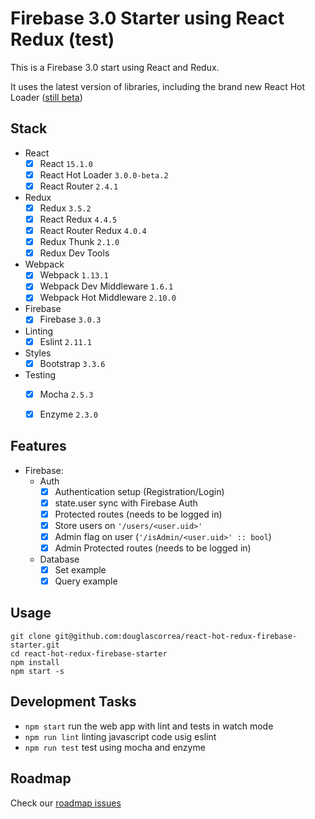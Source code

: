 Firebase 3.0 Starter using React Redux (test)
=====================

This is a Firebase 3.0 start using React and Redux.

It uses the latest version of libraries, including the brand new React Hot Loader ([still beta](https://github.com/gaearon/react-hot-loader/pull/240))

## Stack

- React
  - [X] React `15.1.0`
  - [X] React Hot Loader `3.0.0-beta.2`
  - [X] React Router `2.4.1`
- Redux
  - [X] Redux `3.5.2`
  - [X] React Redux `4.4.5`
  - [X] React Router Redux `4.0.4`
  - [X] Redux Thunk `2.1.0`
  - [X] Redux Dev Tools
- Webpack    
  - [X] Webpack `1.13.1`
  - [X] Webpack Dev Middleware `1.6.1`
  - [X] Webpack Hot Middleware `2.10.0`
- Firebase
  - [X] Firebase `3.0.3`
- Linting
  - [X] Eslint `2.11.1`
- Styles
  - [X] Bootstrap `3.3.6`
- Testing
  - [X] Mocha `2.5.3`
  - [X] Enzyme `2.3.0`


## Features

- Firebase:
  - Auth
    - [X] Authentication setup (Registration/Login) 
    - [X] state.user sync with Firebase Auth
    - [X] Protected routes (needs to be logged in)    
    - [X] Store users on `'/users/<user.uid>'`
    - [X] Admin flag on user (`'/isAdmin/<user.uid>' :: bool`)
    - [X] Admin Protected routes (needs to be logged in)
  - Database
    - [X] Set example
    - [X] Query example 

## Usage

```
git clone git@github.com:douglascorrea/react-hot-redux-firebase-starter.git
cd react-hot-redux-firebase-starter
npm install
npm start -s
```

## Development Tasks

- `npm start` run the web app with lint and tests in watch mode
- `npm run lint` linting javascript code usig eslint
- `npm run test` test using mocha and enzyme

## Roadmap

Check our [roadmap issues](https://github.com/douglascorrea/react-hot-redux-firebase-starter/issues?q=is%3Aissue+is%3Aopen+label%3Aroadmap)
